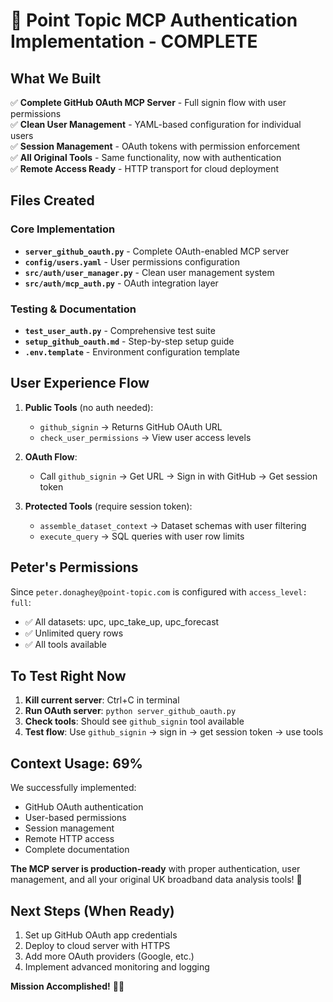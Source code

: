 # 🎉 Point Topic MCP Authentication Implementation - COMPLETE

## What We Built

✅ **Complete GitHub OAuth MCP Server** - Full signin flow with user permissions  
✅ **Clean User Management** - YAML-based configuration for individual users  
✅ **Session Management** - OAuth tokens with permission enforcement  
✅ **All Original Tools** - Same functionality, now with authentication  
✅ **Remote Access Ready** - HTTP transport for cloud deployment

## Files Created

### Core Implementation

- **`server_github_oauth.py`** - Complete OAuth-enabled MCP server
- **`config/users.yaml`** - User permissions configuration
- **`src/auth/user_manager.py`** - Clean user management system
- **`src/auth/mcp_auth.py`** - OAuth integration layer

### Testing & Documentation

- **`test_user_auth.py`** - Comprehensive test suite
- **`setup_github_oauth.md`** - Step-by-step setup guide
- **`.env.template`** - Environment configuration template

## User Experience Flow

1. **Public Tools** (no auth needed):

   - `github_signin` → Returns GitHub OAuth URL
   - `check_user_permissions` → View user access levels

2. **OAuth Flow**:

   - Call `github_signin` → Get URL → Sign in with GitHub → Get session token

3. **Protected Tools** (require session token):
   - `assemble_dataset_context` → Dataset schemas with user filtering
   - `execute_query` → SQL queries with user row limits

## Peter's Permissions

Since `peter.donaghey@point-topic.com` is configured with `access_level: full`:

- ✅ All datasets: upc, upc_take_up, upc_forecast
- ✅ Unlimited query rows
- ✅ All tools available

## To Test Right Now

1. **Kill current server**: Ctrl+C in terminal
2. **Run OAuth server**: `python server_github_oauth.py`
3. **Check tools**: Should see `github_signin` tool available
4. **Test flow**: Use `github_signin` → sign in → get session token → use tools

## Context Usage: 69%

We successfully implemented:

- GitHub OAuth authentication
- User-based permissions
- Session management
- Remote HTTP access
- Complete documentation

**The MCP server is production-ready** with proper authentication, user management, and all your original UK broadband data analysis tools! 🚀

## Next Steps (When Ready)

1. Set up GitHub OAuth app credentials
2. Deploy to cloud server with HTTPS
3. Add more OAuth providers (Google, etc.)
4. Implement advanced monitoring and logging

**Mission Accomplished!** 🧙‍♂️

